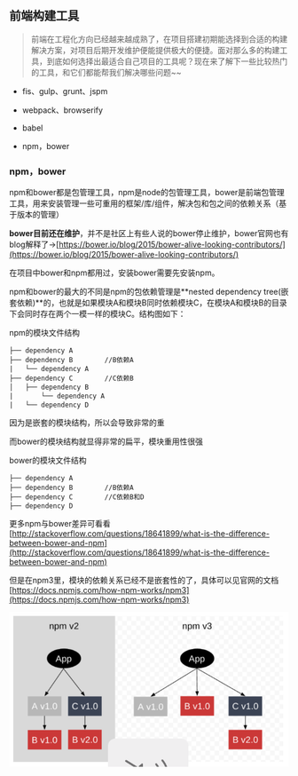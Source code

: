 ## 前端构建工具

> 前端在工程化方向已经越来越成熟了，在项目搭建初期能选择到合适的构建解决方案，对项目后期开发维护便能提供极大的便捷。面对那么多的构建工具，到底如何选择出最适合自己项目的工具呢？现在来了解下一些比较热门的工具，和它们都能帮我们解决哪些问题~~

* fis、gulp、grunt、jspm 

* webpack、browserify 

* babel 

* npm，bower



### npm，bower

npm和bower都是包管理工具，npm是node的包管理工具，bower是前端包管理工具，用来安装管理一些可重用的框架/库/组件，解决包和包之间的依赖关系（基于版本的管理）

**bower目前还在维护**，并不是社区上有些人说的bower停止维护，bower官网也有blog解释了->[https://bower.io/blog/2015/bower-alive-looking-contributors/](https://bower.io/blog/2015/bower-alive-looking-contributors/)

在项目中bower和npm都用过，安装bower需要先安装npm。

npm和bower的最大的不同是npm的包依赖管理是**nested dependency tree(嵌套依赖)**的，也就是如果模块A和模块B同时依赖模块C，在模块A和模块B的目录下会同时存在两个一模一样的模块C。结构图如下：


npm的模块文件结构
```
├── dependency A
├── dependency B   		//B依赖A
|   └── dependency A
├── dependency C		//C依赖B
│   ├── dependency B	
|   	└── dependency A   
|   └── dependency D
```

因为是嵌套的模块结构，所以会导致非常的重

而bower的模块结构就显得非常的扁平，模块重用性很强

bower的模块文件结构
```
├── dependency A
├── dependency B   		//B依赖A
├── dependency C		//C依赖B和D
├── dependency D   		
```

更多npm与bower差异可看看[http://stackoverflow.com/questions/18641899/what-is-the-difference-between-bower-and-npm](http://stackoverflow.com/questions/18641899/what-is-the-difference-between-bower-and-npm)

但是在npm3里，模块的依赖关系已经不是嵌套性的了，具体可以见官网的文档[https://docs.npmjs.com/how-npm-works/npm3](https://docs.npmjs.com/how-npm-works/npm3)

![image](https://github.com/yukiyuki1900/JStalk/blob/master/%E5%89%8D%E7%AB%AF%E6%9E%84%E5%BB%BA%E5%B7%A5%E5%85%B7/npmv3.png)